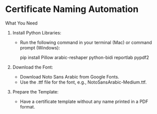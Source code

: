 # Certificate Naming Automation

What You Need

1. Install Python Libraries: 
   - Run the following command in your terminal (Mac) or command prompt (Windows):

       pip install Pillow arabic-reshaper python-bidi reportlab pypdf2
   
3. Download the Font:
   - Download Noto Sans Arabic from Google Fonts.
   - Use the .ttf file for the font, e.g., NotoSansArabic-Medium.ttf.

4. Prepare the Template:
   - Have a certificate template without any name printed in a PDF format.
